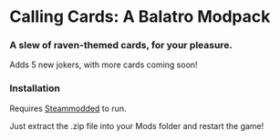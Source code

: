 # Calling Cards: A Balatro Modpack
### A slew of raven-themed cards, for your pleasure.

Adds 5 new jokers, with more cards coming soon!


### Installation
Requires [Steammodded](https://github.com/Steamodded/smods) to run.

Just extract the .zip file into your Mods folder and restart the game!
